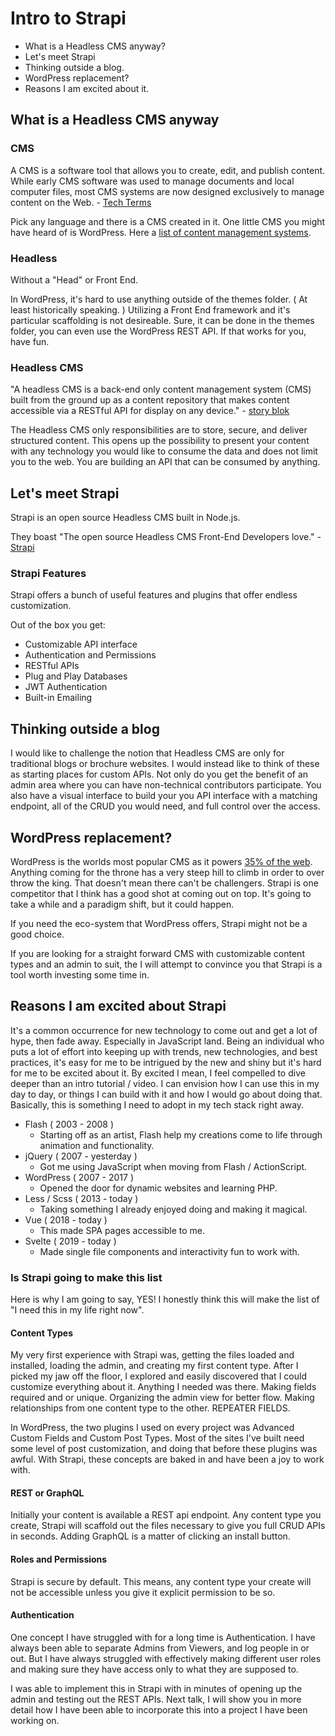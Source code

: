 # Intro to Strapi

* What is a Headless CMS anyway?
* Let's meet Strapi
* Thinking outside a blog.
* WordPress replacement?
* Reasons I am excited about it.

## What is a Headless CMS anyway

### CMS

A CMS is a software tool that allows you to create, edit, and publish content. While early CMS software was used to manage documents and local computer files, most CMS systems are now designed exclusively to manage content on the Web. - [Tech Terms](https://techterms.com/definition/cms)

Pick any language and there is a CMS created in it. One little CMS you might have heard of is WordPress. Here a [list of content management systems](https://en.wikipedia.org/wiki/List_of_content_management_systems).  

### Headless

Without a "Head" or Front End.

In WordPress, it's hard to use anything outside of the themes folder. ( At least historically speaking. ) Utilizing a Front End framework and it's particular scaffolding is not desireable. Sure, it can be done in the themes folder, you can even use the WordPress REST API. If that works for you, have fun.

### Headless CMS

"A headless CMS is a back-end only content management system (CMS) built from the ground up as a content repository that makes content accessible via a RESTful API for display on any device." - [story blok](https://www.storyblok.com/tp/headless-cms-explained)

The Headless CMS only responsibilities are to store, secure, and deliver structured content. This opens up the possibility to present your content with any technology you would like to consume the data and does not limit you to the web. You are building an API that can be consumed by anything. 

## Let's meet Strapi

Strapi is an open source Headless CMS built in Node.js. 

They boast "The open source Headless CMS Front-End Developers love." - [Strapi](https://strapi.io/)

### Strapi Features 

Strapi offers a bunch of useful features and plugins that offer endless customization.

Out of the box you get:

* Customizable API interface
* Authentication and Permissions
* RESTful APIs
* Plug and Play Databases
* JWT Authentication
* Built-in Emailing

## Thinking outside a blog

I would like to challenge the notion that Headless CMS are only for traditional blogs or brochure websites. I would instead like to think of these as starting places for custom APIs. Not only do you get the benefit of an admin area where you can have non-technical contributors participate. You also have a visual interface to build your you API interface with a matching endpoint, all of the CRUD you would need, and full control over the access. 

## WordPress replacement?

WordPress is the worlds most popular CMS as it powers [35% of the web](https://hostingtribunal.com/blog/wordpress-statistics/). Anything coming for the throne has a very steep hill to climb in order to over throw the king. That doesn't mean there can't be challengers. Strapi is one competitor that I think has a good shot at coming out on top. It's going to take a while and a paradigm shift, but it could happen.

If you need the eco-system that WordPress offers, Strapi might not be a good choice. 

If you are looking for a straight forward CMS with customizable content types and an admin to suit, the I will attempt to convince you that Strapi is a tool worth investing some time in.

## Reasons I am excited about Strapi

It's a common occurrence for new technology to come out and get a lot of hype, then fade away. Especially in JavaScript land. Being an individual who puts a lot of effort into keeping up with trends, new technologies, and best practices, it's easy for me to be intrigued by the new and shiny but it's hard for me to be excited about it. By excited I mean, I feel compelled to dive deeper than an intro tutorial / video. I can envision how I can use this in my day to day, or things I can build with it and how I would go about doing that. Basically, this is something I need to adopt in my tech stack right away. 

* Flash ( 2003 - 2008 )
  * Starting off as an artist, Flash help my creations come to life through animation and functionality. 
* jQuery ( 2007 - yesterday )
  * Got me using JavaScript when moving from Flash / ActionScript. 
* WordPress ( 2007 - 2017 )
  * Opened the door for dynamic websites and learning PHP.
* Less / Scss ( 2013 - today )
  * Taking something I already enjoyed doing and making it magical.
* Vue ( 2018 - today )
  * This made SPA pages accessible to me.
* Svelte ( 2019 - today )
  * Made single file components and interactivity fun to work with.

### Is Strapi going to make this list

Here is why I am going to say, YES! I honestly think this will make the list of "I need this in my life right now".

#### Content Types

My very first experience with Strapi was, getting the files loaded and installed, loading the admin, and creating my first content type. After I picked my jaw off the floor, I explored and easily discovered that I could customize everything about it. Anything I needed was there. Making fields required and or unique. Organizing the admin view for better flow. Making relationships from one content type to the other. REPEATER FIELDS. 

In WordPress, the two plugins I used on every project was Advanced Custom Fields and Custom Post Types. Most of the sites I've built need some level of post customization, and doing that before these plugins was awful. With Strapi, these concepts are baked in and have been a joy to work with.

#### REST or GraphQL

Initially your content is available a REST api endpoint. Any content type you create, Strapi will scaffold out the files necessary to give you full CRUD APIs in seconds. Adding GraphQL is a matter of clicking an install button.

#### Roles and Permissions

Strapi is secure by default. This means, any content type your create will not be accessible unless you give it explicit permission to be so. 

#### Authentication

One concept I have struggled with for a long time is Authentication. I have always been able to separate Admins from Viewers, and log people in or out. But I have always struggled with effectively making different user roles and making sure they have access only to what they are supposed to. 

I was able to implement this in Strapi with in minutes of opening up the admin and testing out the REST APIs. Next talk, I will show you in more detail how I have been able to incorporate this into a project I have been working on. 